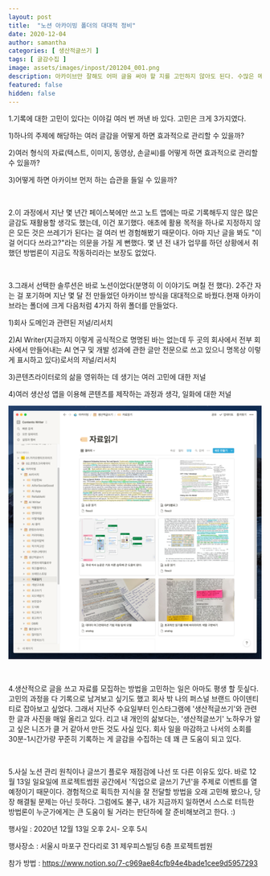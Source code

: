 ```yaml
---
layout: post
title:  "노션 아카이빙 폴더의 대대적 정비"
date: 2020-12-04
author: samantha
categories: [ 생산적글쓰기 ]
tags: [ 글감수집 ]
image: assets/images/inpost/201204_001.png
description: 아카이브만 잘해도 어떠 글을 써야 할 지를 고민하지 않아도 된다. 수많은 메모 앱(애플 메모, 구글 킵, 에버노트, 워크플로위)을 거쳐, 노션으로 저널링/아카이빙하기로 결심했다. 
featured: false
hidden: false
---
```




1.기록에 대한 고민이 있다는 이야길 여러 번 꺼낸 바 있다. 고민은 크게 3가지였다.

1)하나의 주제에 해당하는 여러 글감을 어떻게 하면 효과적으로 관리할 수 있을까?

2)여러 형식의 자료(텍스트, 이미지, 동영상, 손글씨)를 어떻게 하면 효과적으로 관리할 수 있을까?

3)어떻게 하면 아카이브 먼저 하는 습관을 들일 수 있을까?

<br/>

2.이 과정에서 지난 몇 년간 페이스북에만 쓰고 노트 앱에는 따로 기록해두지 않은 많은 글감도 재활용할 생각도 했는데, 이건 포기했다. 애초에 활용 목적을 하나로 지정하지 않은 모든 것은 쓰레기가 된다는 걸 여러 번 경험해봤기 때문이다. 아마 지난 글을 봐도 "이걸 어디다 쓰라고?"라는 의문을 가질 게 뻔했다. 몇 년 전 내가 업무를 하던 상황에서 취했던 방법론이 지금도 작동하리라는 보장도 없었다. 


<br/>

3.그래서 선택한 솔루션은 바로 노션이었다(분명히 이 이야기도 며칠 전 했다). 2주간 자는 걸 포기하며 지난 몇 달 전 만들었던 아카이브 방식을 대대적으로 바꿨다.현재 아카이브라는 폴더에 크게 다음처럼 4가지 하위 폴더를 만들었다.

1)회사 도메인과 관련된 저널/리서치

2)AI Writer(지금까지 이렇게 공식적으로 명명된 바는 없는데 두 곳의 회사에서 전부 회사에서 만들어내는 AI 연구 및 개발 성과에 관한 글만 전문으로 쓰고 있으니 명목상 이렇게 표시하고 있다)로서의 저널/리서치

3)콘텐츠라이터로의 삶을 영위하는 데 생기는 여러 고민에 대한 저널

4)여러 생산성 앱을 이용해 콘텐츠를 제작하는 과정과 생각, 일화에 대한 저널

![001](https://github.com/samantha-writer/blog/blob/master/assets/images/inpost/201204_001.png?raw=true)

<br/>

4.생산적으로 글을 쓰고 자료를 모집하는 방법을 고민하는 일은 아마도 평생 할 듯싶다. 고민의 과정을 다 기록으로 남겨보고 싶기도 했고 회사 밖 나의 퍼스널 브랜드 아이덴티티로 잡아보고 싶었다. 그래서 지난주 수요일부터 인스타그램에 '생산적글쓰기'와 관련한 글과 사진을 매일 올리고 있다. 리고 내 개인의 삶보다는, '생산적글쓰기' 노하우가 알고 싶은 니즈가 클 거 같아서 만든 것도 사실 있다. 회사 일을 마감하고 나서의 소회를 30분-1시간가량 꾸준히 기록하는 게 글감을 수집하는 데 꽤 큰 도움이 되고 있다.

<br/>

5.사실 노션 관리 원칙이나 글쓰기 플로우 재점검에 나선 또 다른 이유도 있다. 바로 12월 13일 일요일에 프로젝트썸원 공간에서 '직업으로 글쓰기 7년'을 주제로 이벤트를 열 예정이기 때문이다. 경험적으로 획득한 지식을 잘 전달할 방법을 오래 고민해 봤으나, 당장 해결될 문제는 아닌 듯하다. 그럼에도 불구, 내가 지금까지 일하면서 스스로 터득한 방법론이 누군가에게는 큰 도움이 될 거라는 판단하에 잘 준비해보려고 한다. :) 

행사일 : 2020년 12월 13일 오후 2시- 오후 5시

행사장소 : 서울시 마포구 잔다리로 31 제우피스빌딩 6층 프로젝트썸원

참가 방법 : https://www.notion.so/7-c969ae84cfb94e4bade1cee9d5957293
